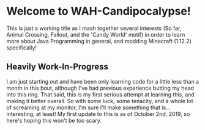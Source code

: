 # Welcome to WAH-Candipocalypse!

This is just a working title as I mash together several interests (So far, Animal Crossing, Fallout, and the 'Candy World' motif) in order to learn more about Java Programming in general, and modding Minecraft (1.12.2) specifically!

## Heavily Work-In-Progress
I am just starting out and have been only learning code for a little less than a month in this bout, although I've had previous experience butting my head into this ring. That said, this is my first serious attempt at learning this, and making it better overall. So with some luck, some tenacity, and a whole lot of screaming at my monitor, I'm sure I'll make something that is... interesting, at least! My first update to this is as of October 2nd, 2019, so here's hoping this won't be too scary.
